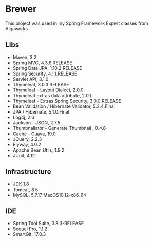 # Brewer
This project was used in my Spring Framework Expert classes from Algaworks.

## Libs
* Maven, 3.2
* Spring MVC, 4.3.6.RELEASE
* Spring Data JPA, 1.10.2.RELEASE
* Spring Security, 4.1.1.RELEASE
* Servlet API, 3.1.0
* Thymeleaf, 3.0.3.RELEASE
* Thymeleaf - Layout Dialect, 2.0.0
* Thymeleaf extras data attribute, 2.0.1
* Thymeleaf - Extras Spring Security, 3.0.0.RELEASE
* Bean Validation / Hibernate Validator, 5.2.4.Final
* JPA / Hibernate, 5.1.0.Final
* Log4j, 2.6
* Jackson - JSON, 2.7.5
* Thumbnailator - Generate Thumbnail , 0.4.8
* Cache - Guava, 19.0
* JQuery, 2.2.3
* Flyway, 4.0.2
* Apache Bean Utils, 1.9.2
* JUnit, 4,12

## Infrastructure
* JDK 1.8
* Tomcat, 8.5
* MySQL, 5.7.17 MacOS10.12-x86_64

## IDE
* Spring Tool Suite, 3.8.3-RELEASE
* Sequel Pro, 1.1.2
* SmartGit, 17.0.3